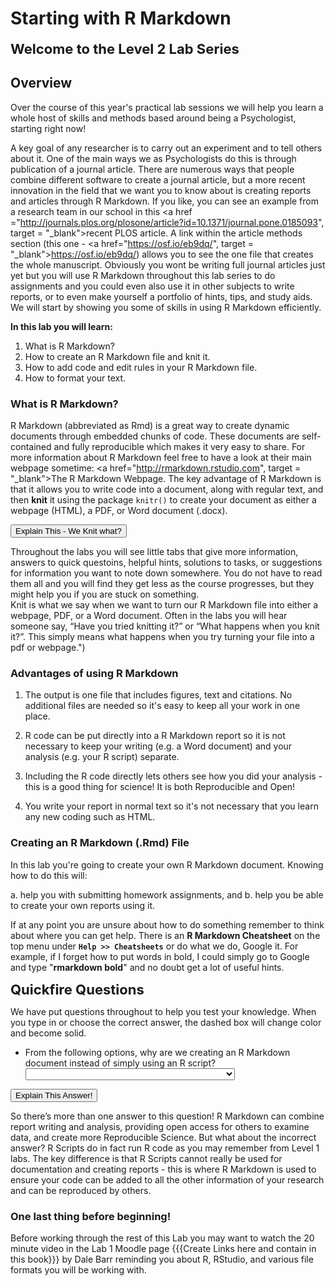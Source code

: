 
# Starting with R Markdown

<span style="font-size: 22px; font-weight: bold; color: var(--purple);">Welcome to the Level 2 Lab Series</span>

## Overview

Over the course of this year's practical lab sessions we will help you learn a whole host of skills and methods based around being a Psychologist, starting right now!

A key goal of any researcher is to carry out an experiment and to tell others about it. One of the main ways we as Psychologists do this is through publication of a journal article. There are numerous ways that people combine different software to create a journal article, but a more recent innovation in the field that we want you to know about is creating reports and articles through R Markdown. If you like, you can see an example from a research team in our school in this <a href ="http://journals.plos.org/plosone/article?id=10.1371/journal.pone.0185093", target = "_blank">recent PLOS article</a>. A link within the article methods section (this one - <a href="https://osf.io/eb9dq/", target = "_blank">https://osf.io/eb9dq/</a>) allows you to see the one file that creates the whole manuscript. Obviously you wont be writing full journal articles just yet but you will use R Markdown throughout this lab series to do assignments and you could even also use it in other subjects to write reports, or to even make yourself a portfolio of hints, tips, and study aids. We will start by showing you some of skills in using R Markdown efficiently.

**In this lab you will learn\:**

1. What is R Markdown?
2. How to create an R Markdown file and knit it.
3. How to add code and edit rules in your R Markdown file.
4. How to format your text.

### What is R Markdown?

R Markdown (abbreviated as Rmd) is a great way to create dynamic documents through embedded chunks of code. These documents are self-contained and fully reproducible which makes it very easy to share. For more information about R Markdown feel free to have a look at their main webpage sometime: <a href="http://rmarkdown.rstudio.com", target = "_blank">The R Markdown Webpage</a>. The key advantage of R Markdown is that it allows you to write code into a document, along with regular text, and then **knit** it using the package `knitr()` to create your document as either a webpage (HTML), a PDF, or Word document (.docx). 


<div class='solution'><button>Explain This - We Knit what?</button>

<div class="info">
<p>Throughout the labs you will see little tabs that give more information, answers to quick questoins, helpful hints, solutions to tasks, or suggestions for information you want to note down somewhere. You do not have to read them all and you will find they get less as the course progresses, but they might help you if you are stuck on something.<br />
Knit is what we say when we want to turn our R Markdown file into either a webpage, PDF, or a Word document. Often in the labs you will hear someone say, “Have you tried knitting it?” or “What happens when you knit it?”. This simply means what happens when you try turning your file into a pdf or webpage.&quot;)</p>
</div>

</div>
  

### Advantages of using R Markdown

1. The output is one file that includes figures, text and citations. No additional files are needed so it's easy to keep all your work in one place. 

2. R code can be put directly into a R Markdown report so it is not necessary to keep your writing (e.g. a Word document) and your analysis (e.g. your R script) separate.  

3. Including the R code directly lets others see how you did your analysis - this is a good thing for science! It is both Reproducible and Open!  

4. You write your report in normal text so it's not necessary that you learn any new coding such as HTML.  

### Creating an R Markdown (.Rmd) File

In this lab you're going to create your own R Markdown document. Knowing how to do this will:

a. help you with submitting homework assignments, and
b. help you be able to create your own reports using it.

If at any point you are unsure about how to do something remember to think about where you can get help. There is an **R Markdown Cheatsheet** on the top menu under **`Help >> Cheatsheets`** or do what we do, Google it. For example, if I forget how to put words in bold, I could simply go to Google and type "**rmarkdown bold**" and no doubt get a lot of useful hints.

<span style="font-size: 22px; font-weight: bold; color: var(--green);">Quickfire Questions</span>

We have put questions throughout to help you test your knowledge. When you type in or choose the correct answer, the dashed box will change color and become solid.

- From the following options, why are we creating an R Markdown document instead of simply using an R script? <select class='solveme' data-answer='["R Markdown can combine report writing and analysis","Reproducible Science!"]'> <option></option> <option>R Markdown can combine report writing and analysis</option> <option>R Scripts can't run code</option> <option>Reproducible Science!</option></select>  


<div class='solution'><button>Explain This Answer!</button>

<div class="info">
<p>So there’s more than one answer to this question! R Markdown can combine report writing and analysis, providing open access for others to examine data, and create more Reproducible Science. But what about the incorrect answer? R Scripts do in fact run R code as you may remember from Level 1 labs. The key difference is that R Scripts cannot really be used for documentation and creating reports - this is where R Markdown is used to ensure your code can be added to all the other information of your research and can be reproduced by others.</p>
</div>

</div>
  

### One last thing before beginning!

Before working through the rest of this Lab you may want to watch the 20 minute video in the Lab 1 Moodle page {{{Create Links here and contain in this book}}} by Dale Barr reminding you about R, RStudio, and various file formats you will be working with. 

